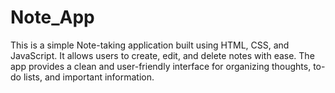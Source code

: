 # Note_App
This is a simple Note-taking application built using HTML, CSS, and JavaScript. It allows users to create, edit, and delete notes with ease. The app provides a clean and user-friendly interface for organizing thoughts, to-do lists, and important information.
